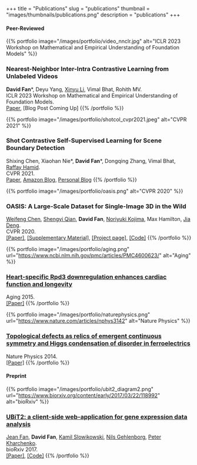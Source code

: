 +++
title = "Publications"
slug = "publications"
thumbnail = "images/thumbnails/publications.png"
description = "publications"
+++

#### Peer-Reviewed
{{% portfolio image="/images/portfolio/video_nnclr.jpg" alt="ICLR 2023 Workshop on Mathematical and Empirical Understanding of Foundation Models" %}}
### Nearest-Neighbor Inter-Intra Contrastive Learning from Unlabeled Videos
**David Fan***, Deyu Yang, [Xinyu Li](https://arthurlxy.github.io/), Vimal Bhat, Rohith MV.  
ICLR 2023 Workshop on Mathematical and Empirical Understanding of Foundation Models.  
[Paper](https://arxiv.org/abs/2303.07317), [Blog Post Coming Up]
{{% /portfolio %}}

{{% portfolio image="/images/portfolio/shotcol_cvpr2021.jpeg" alt="CVPR 2021" %}}
### Shot Contrastive Self-Supervised Learning for Scene Boundary Detection
Shixing Chen, Xiaohan Nie*, **David Fan***, Dongqing Zhang, Vimal Bhat, [Raffay Hamid](http://www.raffayhamid.com/).  
CVPR 2021.  
[Paper](https://arxiv.org/abs/2104.13537), [Amazon Blog](https://www.amazon.science/blog/automatically-identifying-scene-boundaries-in-movies-and-tv-shows), [Personal Blog](https://davidfan.io/blog/2021/06/paper-summary-for-shotcol-self-supervised-video-representation-learning-for-scene-boundary-detection-in-movies-and-tv-episodes/)
{{% /portfolio %}}

{{% portfolio image="/images/portfolio/oasis.png" alt="CVPR 2020" %}}
### OASIS: A Large-Scale Dataset for Single-Image 3D in the Wild
[Weifeng Chen](http://www-personal.umich.edu/~wfchen/), [Shengyi Qian](https://jasonqsy.github.io/), **David Fan**, [Noriyuki Kojima](https://kojimano.github.io/), Max Hamilton, [Jia Deng](http://www.cs.princeton.edu/~jiadeng/).  
CVPR 2020.  
[[Paper]](https://arxiv.org/abs/2007.13215), [[Supplementary Material]](https://openaccess.thecvf.com/content_CVPR_2020/supplemental/Chen_OASIS_A_Large-Scale_CVPR_2020_supplemental.pdf), [[Project page]](https://oasis.cs.princeton.edu/), [[Code]](http://github.com/princeton-vl/oasis)
{{% /portfolio %}}

{{% portfolio image="/images/portfolio/aging.png" url="https://www.ncbi.nlm.nih.gov/pmc/articles/PMC4600623/" alt="Aging" %}}
### [Heart-specific Rpd3 downregulation enhances cardiac function and longevity](https://www.ncbi.nlm.nih.gov/pmc/articles/PMC4600623/)
Aging 2015.  
[[Paper]](https://www.ncbi.nlm.nih.gov/pmc/articles/PMC4600623/)
{{% /portfolio %}}

{{% portfolio image="/images/portfolio/naturephysics.png" url="https://www.nature.com/articles/nphys3142" alt="Nature Physics" %}}
### [Topological defects as relics of emergent continuous symmetry and Higgs condensation of disorder in ferroelectrics](https://www.nature.com/articles/nphys3142)
Nature Physics 2014.  
[[Paper]](https://www.nature.com/articles/nphys3142)
{{% /portfolio %}}


#### Preprint
{{% portfolio image="/images/portfolio/ubit2_diagram2.png" url="https://www.biorxiv.org/content/early/2017/03/22/118992" alt="bioRxiv" %}}
### [UBiT2: a client-side web-application for gene expression data analysis](https://www.biorxiv.org/content/early/2017/03/22/118992)
[Jean Fan](https://jef.works/), **David Fan**, [Kamil Slowikowski](https://slowkow.com/), [Nils Gehlenborg](https://dbmi.hms.harvard.edu/people/nils-gehlenborg), [Peter Kharchenko](https://dbmi.hms.harvard.edu/people/peter-kharchenko).  
bioRxiv 2017.  
[[Paper]](https://www.biorxiv.org/content/10.1101/118992v1), [[Code]](https://github.com/JEFWorks/ubit2)
{{% /portfolio %}}